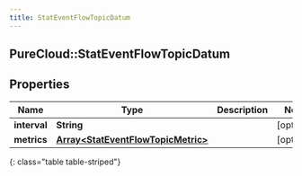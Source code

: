 ```yaml
---
title: StatEventFlowTopicDatum
---
```

## PureCloud::StatEventFlowTopicDatum

## Properties

|Name | Type | Description | Notes|
|------------ | ------------- | ------------- | -------------|
| **interval** | **String** |  | [optional] |
| **metrics** | [**Array&lt;StatEventFlowTopicMetric&gt;**](StatEventFlowTopicMetric.html) |  | [optional] |
{: class="table table-striped"}


